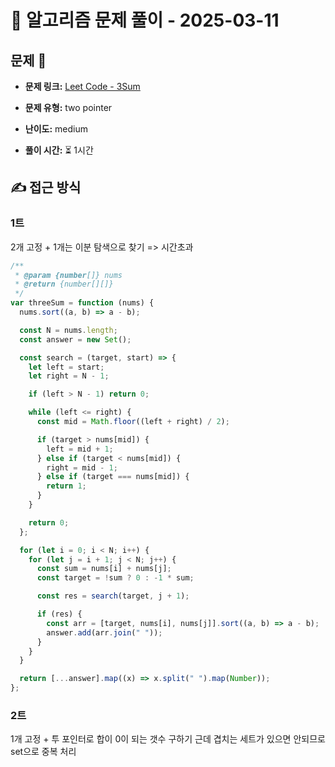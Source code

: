 # 📝 알고리즘 문제 풀이 - 2025-03-11

## 문제 📖

- **문제 링크:** [Leet Code - 3Sum](https://leetcode.com/problems/3sum/)

- **문제 유형:** two pointer

- **난이도:** medium

- **풀이 시간:** ⏳ 1시간

## ✍ 접근 방식

### 1트

2개 고정 + 1개는 이분 탐색으로 찾기
=> 시간초과

```javascript
/**
 * @param {number[]} nums
 * @return {number[][]}
 */
var threeSum = function (nums) {
  nums.sort((a, b) => a - b);

  const N = nums.length;
  const answer = new Set();

  const search = (target, start) => {
    let left = start;
    let right = N - 1;

    if (left > N - 1) return 0;

    while (left <= right) {
      const mid = Math.floor((left + right) / 2);

      if (target > nums[mid]) {
        left = mid + 1;
      } else if (target < nums[mid]) {
        right = mid - 1;
      } else if (target === nums[mid]) {
        return 1;
      }
    }

    return 0;
  };

  for (let i = 0; i < N; i++) {
    for (let j = i + 1; j < N; j++) {
      const sum = nums[i] + nums[j];
      const target = !sum ? 0 : -1 * sum;

      const res = search(target, j + 1);

      if (res) {
        const arr = [target, nums[i], nums[j]].sort((a, b) => a - b);
        answer.add(arr.join(" "));
      }
    }
  }

  return [...answer].map((x) => x.split(" ").map(Number));
};
```

### 2트

1개 고정 + 투 포인터로 합이 0이 되는 갯수 구하기
근데 겹치는 세트가 있으면 안되므로 set으로 중복 처리